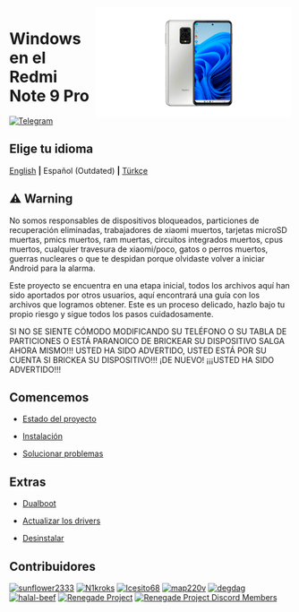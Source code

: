 <img align="right" src="https://github.com/Rubanoxd/Port-Windows-11-redmi-note-9_pro/blob/main/Miatoll.png" width="350" alt="Windows 11 Running On A Redmi Note 9 Pro">


# Windows en el Redmi Note 9 Pro

[![Telegram](https://img.shields.io/badge/Chat-Telegram-brightgreen.svg?logo=telegram&style=flat-square)](https://t.me/+ZZQCSx2n6Pk1M2Y9)

## Elige tu idioma

[English](README.md) **|** Español (Outdated) **|** [Türkçe](README_TR.md)

## ⚠️ Warning

No somos responsables de dispositivos bloqueados, particiones de recuperación eliminadas, trabajadores de xiaomi muertos, tarjetas microSD muertas, pmics muertos, ram muertas, circuitos integrados muertos, cpus muertos, cualquier travesura de xiaomi/poco, gatos o perros muertos, guerras nucleares o que te despidan porque olvidaste volver a iniciar Android para la alarma.

Este proyecto se encuentra en una etapa inicial, todos los archivos aquí han sido aportados por otros usuarios, aquí encontrará una guía con los archivos que logramos obtener. Este es un proceso delicado, hazlo bajo tu propio riesgo y sigue todos los pasos cuidadosamente.

SI NO SE SIENTE CÓMODO MODIFICANDO SU TELÉFONO O SU TABLA DE PARTICIONES O ESTÁ PARANOICO DE BRICKEAR SU DISPOSITIVO SALGA AHORA MISMO!!! USTED HA SIDO ADVERTIDO, USTED ESTÁ POR SU CUENTA SI BRICKEA SU DISPOSITIVO!!! ¡DE NUEVO! ¡¡¡USTED HA SIDO ADVERTIDO!!!

## Comencemos

- [Estado del proyecto](guide/Español/soporte.md)

- [Instalación](guide/Español/1-particiones-es.md)

- [Solucionar problemas](guide/Español/solucionar-problemas.md)


## Extras

- [Dualboot](guide/Español/dualboot-es.md)

- [Actualizar los drivers](guide/Español/Actualizar-es.md)

- [Desinstalar](guide/Español/restaurar-de-fabrica-es.md)


## Contribuidores
[<img alt="sunflower2333" src="https://images.weserv.nl/?url=https://avatars.githubusercontent.com/u/54024877?v=4&w=45&fit=cover&mask=circle&maxage=7d" />](https://github.com/sunflower2333)
[<img alt="N1kroks" src="https://images.weserv.nl/?url=https://avatars.githubusercontent.com/u/117468042?v=4&w=45&fit=cover&mask=circle&maxage=7d" />](https://github.com/N1kroks)
[<img alt="Icesito68" src="https://images.weserv.nl/?url=https://avatars.githubusercontent.com/u/113939920?v=4&w=45&fit=cover&mask=circle&maxage=7d" />](https://github.com/Icesito68)
[<img alt="map220v" src="https://images.weserv.nl/?url=https://avatars.githubusercontent.com/u/14368485?v=4&w=45&fit=cover&mask=circle&maxage=7d" />](https://github.com/map220v)
[<img alt="degdag" src="https://images.weserv.nl/?url=https://avatars.githubusercontent.com/u/22778181?v=4&w=45&fit=cover&mask=circle&maxage=7d" />](https://github.com/degdag)
[<img alt="halal-beef" src="https://images.weserv.nl/?url=https://avatars.githubusercontent.com/u/78730004?v=4&w=45&fit=cover&mask=circle&maxage=7d" />](https://github.com/halal-beef)
[<img alt="Renegade Project" src="https://images.weserv.nl/?url=https://avatars.githubusercontent.com/u/63859504?s=200&v=4&w=45&fit=cover&mask=circle&maxage=7d" />](https://github.com/edk2-porting)
[<img alt="Renegade Project Discord Members" src="https://images.weserv.nl/?url=https://cdn.discordapp.com/icons/736563593058713690/68f67bfddf4390b11effc99917b16338.webp?size=256&w=45&fit=cover&mask=circle&maxage=7d" />](https://discord.gg/XXBWfag)

